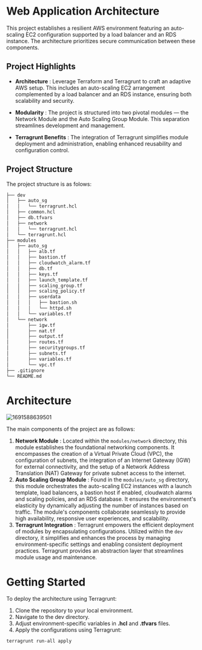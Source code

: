 # Web Application Architecture

This project establishes a resilient AWS environment featuring an auto-scaling EC2 configuration supported by a load balancer and an RDS instance. The architecture prioritizes secure communication between these components.

## Project Highlights

* **Architecture** : Leverage Terraform and Terragrunt to craft an adaptive AWS setup. This includes an auto-scaling EC2 arrangement complemented by a load balancer and an RDS instance, ensuring both scalability and security.

* **Modularity** : The project is structured into two pivotal modules — the Network Module and the Auto Scaling Group Module. This separation streamlines development and management.
* **Terragrunt Benefits** : The integration of Terragrunt simplifies module deployment and administration, enabling enhanced reusability and configuration control.

## Project Structure

The project structure is as folows:

```bash
├── dev
│   ├── auto_sg
│   │   └── terragrunt.hcl
│   ├── common.hcl
│   ├── db.tfvars
│   ├── network
│   │   └── terragrunt.hcl
│   └── terragrunt.hcl
├── modules
│   ├── auto_sg
│   │   ├── alb.tf
│   │   ├── bastion.tf
│   │   ├── cloudwatch_alarm.tf
│   │   ├── db.tf
│   │   ├── keys.tf
│   │   ├── launch_template.tf
│   │   ├── scaling_group.tf
│   │   ├── scaling_policy.tf
│   │   ├── userdata
│   │   │   ├── bastion.sh
│   │   │   └── httpd.sh
│   │   └── variables.tf
│   └── network
│       ├── igw.tf
│       ├── nat.tf
│       ├── output.tf
│       ├── routes.tf
│       ├── securitygroups.tf
│       ├── subnets.tf
│       ├── variables.tf
│       └── vpc.tf
├── .gitignore
└── README.md

```

# Architecture

![1691588639501](image/README/1691588639501.png)

The main components of the project are as follows:

1. **Network Module** :
   Located within the `modules/network` directory, this module establishes the foundational networking components. It encompasses the creation of a Virtual Private Cloud (VPC), the configuration of subnets, the integration of an Internet Gateway (IGW) for external connectivity, and the setup of a Network Address Translation (NAT) Gateway for private subnet access to the internet.
2. **Auto Scaling Group Module** :
   Found in the `modules/auto_sg` directory, this module orchestrates the auto-scaling EC2 instances with a launch template, load balancers, a bastion host if enabled, cloudwatch alarms and scaling policies, and an RDS database. It ensures the environment's elasticity by dynamically adjusting the number of instances based on traffic. The module's components collaborate seamlessly to provide high availability, responsive user experiences, and scalability.
3. **Terragrunt Integration** :
   Terragrunt empowers the efficient deployment of modules by encapsulating configurations. Utilized within the `dev` directory, it simplifies and enhances the process by managing environment-specific settings and enabling consistent deployment practices. Terragrunt provides an abstraction layer that streamlines module usage and maintenance.

# Getting Started

To deploy the architecture using Terragrunt:

1. Clone the repository to your local environment.
2. Navigate to the dev directory.
3. Adjust environment-specific variables in **.hcl** and **.tfvars** files.
4. Apply the configurations using Terragrunt:

```
terragrunt run-all apply
```
